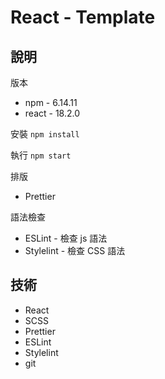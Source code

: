 # React - Template

## 說明

版本
- npm - 6.14.11
- react - 18.2.0

安裝 `npm install`

執行 `npm start`

排版
- Prettier

語法檢查
- ESLint - 檢查 js 語法
- Stylelint - 檢查 CSS 語法

## 技術

- React
- SCSS
- Prettier
- ESLint
- Stylelint
- git
